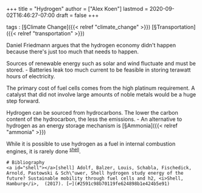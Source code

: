 +++
title = "Hydrogen"
author = ["Alex Koen"]
lastmod = 2020-09-02T16:46:27-07:00
draft = false
+++

tags
: [§Climate Change]({{< relref "climate_change" >}}) [§Transportation]({{< relref "transportation" >}})


Daniel Friedmann argues that the hydrogen economy didn't happen because there's just too much that needs to happen.


Sources of renewable energy such as solar and wind fluctuate and must be stored.
    -   Batteries leak too much current to be feasible in storing terawatt hours of electricity.


The primary cost of fuel cells comes from the high platinum requirement. A catalyst that did not involve large amounts of noble metals would be a huge step forward.


Hydrogen can be sourced from hydrocarbons. The lower the carbon content of the hydrocarbon, the less the emissions.
    -   An alternative to hydrogen as an energy storage mechanism is [§Ammonia]({{< relref "ammonia" >}})


While it is possible to use hydrogen as a fuel in internal combustion engines, it is rarely done <sup id="2591c98b70119fe624898b1e424b5e91"><a href="#shell" title="Adolf, Balzer, Louis, Schabla, Fischedick, Arnold, Pastowski \&amp; Sch\uwer, Shell hydrogen study energy of the future? Sustainable mobility through fuel cells and h2, {Shell, Hamburg}, v(), (2017).">shell</a></sup>.

    # Bibliography
    <a id="shell"></a>[shell] Adolf, Balzer, Louis, Schabla, Fischedick, Arnold, Pastowski & Sch\"uwer, Shell hydrogen study energy of the future? Sustainable mobility through fuel cells and h2, <i>Shell, Hamburg</i>,  (2017). [↩](#2591c98b70119fe624898b1e424b5e91)
